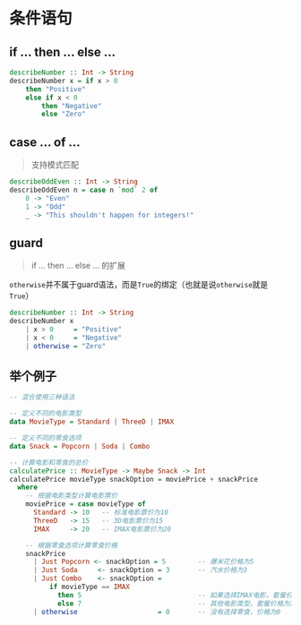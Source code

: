 ---
---

# 条件语句

## if ... then ... else ...

```haskell
describeNumber :: Int -> String
describeNumber x = if x > 0
    then "Positive"
    else if x < 0
        then "Negative"
        else "Zero"
```

## case ... of ...

>支持模式匹配

```haskell
describeOddEven :: Int -> String
describeOddEven n = case n `mod` 2 of
    0 -> "Even"
    1 -> "Odd"
    _ -> "This shouldn't happen for integers!"
```

## guard

>if ... then ... else ... 的扩展

`otherwise`并不属于guard语法，而是`True`的绑定（也就是说`otherwise`就是`True`）

```haskell
describeNumber :: Int -> String
describeNumber x
    | x > 0     = "Positive"
    | x < 0     = "Negative"
    | otherwise = "Zero"
```

## 举个例子

```haskell
-- 混合使用三种语法

-- 定义不同的电影类型
data MovieType = Standard | ThreeD | IMAX

-- 定义不同的零食选项
data Snack = Popcorn | Soda | Combo

-- 计算电影和零食的总价
calculatePrice :: MovieType -> Maybe Snack -> Int
calculatePrice movieType snackOption = moviePrice + snackPrice
  where
    -- 根据电影类型计算电影票价
    moviePrice = case movieType of
      Standard -> 10   -- 标准电影票价为10
      ThreeD   -> 15   -- 3D电影票价为15
      IMAX     -> 20   -- IMAX电影票价为20

    -- 根据零食选项计算零食价格
    snackPrice 
      | Just Popcorn <- snackOption = 5        -- 爆米花价格为5
      | Just Soda     <- snackOption = 3       -- 汽水价格为3
      | Just Combo    <- snackOption = 
          if movieType == IMAX 
            then 5                             -- 如果选择IMAX电影，套餐价格为5
            else 7                             -- 其他电影类型，套餐价格为7
      | otherwise                    = 0       -- 没有选择零食，价格为0
```
